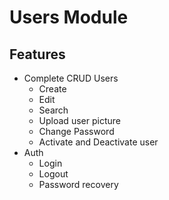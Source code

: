 # Users Module

## Features
- Complete CRUD Users
    - Create
    - Edit
    - Search
    - Upload user picture
    - Change Password
    - Activate and Deactivate user
- Auth
    - Login
    - Logout
    - Password recovery